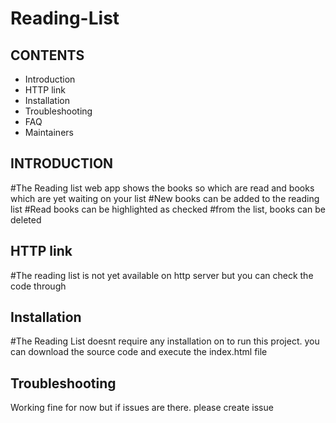 # Reading-List

CONTENTS
---------------------

 * Introduction
 * HTTP link
 * Installation
 * Troubleshooting
 * FAQ
 * Maintainers
 
 
 
 
 INTRODUCTION
-------------

#The Reading list web app shows the books so which are read and books which are yet waiting on your list 
#New books can be added to the reading list 
#Read books can be highlighted as checked 
#from the list, books can be deleted 

 HTTP link
 ---------
 
 #The reading list is not yet available on http server but you can check the code through 
 
 
 Installation
 ------------
 
 #The Reading List doesnt require any installation on to run this project. 
 you can download the source code and execute the index.html file 
 
  Troubleshooting
  ---------------
  
  Working fine for now but if issues are there. please create issue 
  
  
  
  
